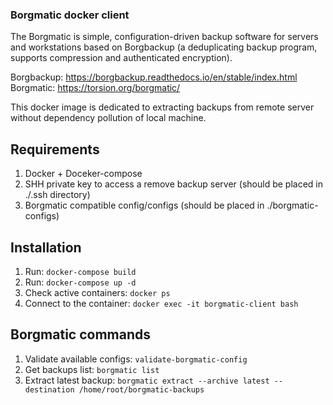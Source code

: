 ### Borgmatic docker client

The Borgmatic is simple, configuration-driven backup software for servers and workstations based on Borgbackup (a deduplicating backup program, supports compression and authenticated encryption).

Borgbackup: https://borgbackup.readthedocs.io/en/stable/index.html
Borgmatic: https://torsion.org/borgmatic/

This docker image is dedicated to extracting backups from remote server without dependency pollution of local machine.

## Requirements

1. Docker + Doceker-compose
2. SHH private key to access a remove backup server (should be placed in ./.ssh directory)
3. Borgmatic compatible config/configs (should be placed in ./borgmatic-configs)

## Installation

1. Run: `docker-compose build`
2. Run: `docker-compose up -d`
3. Check active containers: `docker ps`
4. Connect to the container: `docker exec -it borgmatic-client bash`

## Borgmatic commands

1. Validate available configs: `validate-borgmatic-config`
2. Get backups list: `borgmatic list`
3. Extract latest backup: `borgmatic extract --archive latest --destination /home/root/borgmatic-backups` 